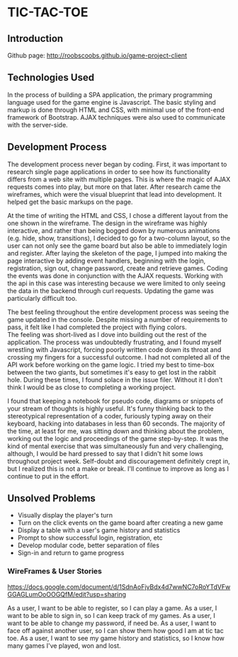 # TIC-TAC-TOE

## Introduction

Github page: http://roobscoobs.github.io/game-project-client

## Technologies Used

In the process of building a SPA application, the primary programming language used for the game engine
is Javascript. The basic styling and markup is done through HTML and CSS, with minimal use of
the front-end framework of Bootstrap. AJAX techniques were also used to communicate with the
server-side.


## Development Process

The development process never began by coding. First, it was important to research single page
applications in order to see how its functionality differs from a web site with multiple pages.
This is where the magic of AJAX requests comes into play, but more on that later. After research
came the wireframes, which were the visual blueprint that lead into development. It helped
get the basic markups on the page.

At the time of writing the HTML and CSS, I chose a different layout from the one shown in the wireframe.
The design in the wireframe was highly interactive, and rather than being bogged down by
numerous animations (e.g. hide, show, transitions), I decided to go for a two-column layout,
so the user can not only see the game board but also be able to immediately login and register.
After laying the skeleton of the page, I jumped into making the page interactive by adding event handlers, beginning with the login, registration, sign out, change password, create and retrieve games. Coding the events was done
in conjunction with the AJAX requests. Working with the api in this case was interesting because
we were limited to only seeing the data in the backend through curl requests. Updating the game
was particularly difficult too.

The best feeling throughout the entire development process was seeing the game updated in the console.
Despite missing a number of requirements to pass, it felt like I had completed the project with flying colors.   
The feeling was short-lived as I dove into building out the rest of the application. The process was
undoubtedly frustrating, and I found myself wrestling with Javascript, forcing poorly written code down its
throat and crossing my fingers for a successful outcome. I had not completed all of the API work before
working on the game logic. I tried my best to time-box between the two giants, but sometimes it's easy
to get lost in the rabbit hole. During these times, I found solace in the issue filer. Without it I
don't think I would be as close to completing a working project.

I found that keeping a notebook for pseudo code, diagrams or snippets of your stream of thoughts is highly useful.
It's funny thinking back to the stereotypical representation of a coder, furiously typing away on their keyboard,
hacking into databases in less than 60 seconds. The majority of the time, at least for me, was sitting down
and thinking about the problem, working out the logic and proceedings of the game step-by-step. It was
the kind of mental exercise that was simultaneously fun and very challenging, although, I would be hard pressed
to say that I didn't hit some lows throughout project week. Self-doubt and discouragement definitely
crept in, but I realized this is not a make or break. I'll continue to improve as long as I continue to
put in the effort.


## Unsolved Problems

- Visually display the player's turn
- Turn on the click events on the game board after creating a new game
- Display a table with a user's game history and statistics
- Prompt to show successful login, registration, etc
- Develop modular code, better separation of files
- Sign-in and return to game progress

### WireFrames & User Stories

https://docs.google.com/document/d/1SdnAoFjvBdx4d7wwNC7oRoYTdVFwGGAGLumOoOOGQfM/edit?usp=sharing

As a user, I want to be able to register, so I can play a game.
As a user, I want to be able to sign in, so I can keep track of my games.
As a user, I want to be able to change my password, if need be.
As a user, I want to face off against another user, so I can show them how good I am at tic tac toe.
As a user, I want to see my game history and statistics, so I know how many games I've played, won and lost.
